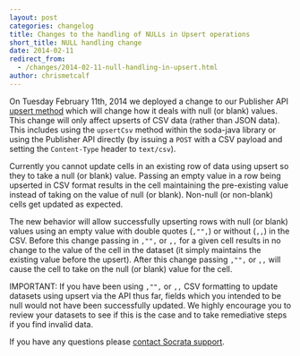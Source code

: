 ```yaml
---
layout: post
categories: changelog
title: Changes to the handling of NULLs in Upsert operations 
short_title: NULL handling change
date: 2014-02-11
redirect_from:
  - /changes/2014-02-11-null-handling-in-upsert.html
author: chrismetcalf
---
```


On Tuesday February 11th, 2014 we deployed a change to our Publisher API [upsert method](/publishers/upsert.html) which will change how it deals with null (or blank) values. This change will only affect upserts of CSV data (rather than JSON data). This includes using the `upsertCsv` method within the soda-java library or using the Publisher API directly (by issuing a `POST` with a CSV payload and setting the `Content-Type` header to `text/csv`).

Currently you cannot update cells in an existing row of data using upsert so they to take a null (or blank) value. Passing an empty value in a row being upserted in CSV format results in the cell maintaining the pre-existing value instead of taking on the value of null (or blank). Non-null (or non-blank) cells get updated as expected.

The new behavior will allow successfully upserting rows with null (or blank) values using an empty value with double quotes (`,"",`) or without (`,,`) in the CSV. Before this change passing in `,"",` or `,,` for a given cell results in no change to the value of the cell in the dataset (it simply maintains the existing value before the upsert). After this change passing `,"",` or `,,` will cause the cell to take on the null (or blank) value for the cell. 

IMPORTANT: If you have been using `,"",` or `,,` CSV formatting to update datasets using upsert via the API thus far, fields which you intended to be null would not have been successfully updated. We highly encourage you to review your datasets to see if this is the case and to take remediative steps if you find invalid data.

If you have any questions please [contact Socrata support](http://support.socrata.com/anonymous_requests/new).
